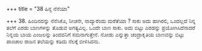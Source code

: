 +++
title = "38 ಹಿನ್ದ ನೆನೆಯಾ"

+++
38. ಹಿಂದಿನದನ್ನು ನೆನೆಸಿಕೊ, ನೀಚನೇ, ನಾವ್ಯಾರೆಂದು ಮರೆತೆಯಾ ? ಸಾಕು ಅದು ಹಾಗಿರಲಿ, ಒಂದಲ್ಲದೆ ನಿನ್ನ ತಲೆಗೆ ಎರಡು ಬಾಣಗಳನ್ನು ತೊಡುವ ಅಗತ್ಯವಿಲ್ಲ. ಒಂದೇ ಬಾಣ ಸಾಕು. ಅದು ಬಿಟ್ಟು ಎರಡನ್ನು ಪ್ರಯೋಗಿಸಿದೆನಾದರೆ ನಿನ್ನಯ ಬಾಯ ಎಂಜಲನ್ನು ತಿಂದವನಿಗೆ ಸಮನಾಗುತ್ತೇನೆ. ನೋಡು ಎನ್ನುತ್ತಾ ಚಂದ್ರಾಕೃತಿಯ ಬಾಣವನ್ನು ಬಿಟ್ಟು ಪಾಂಚಾಲ ರಾಜನ ತಲೆಯನ್ನು ಕಡಿದು ನೆಲಕ್ಕೆ ಬೀಳಿಸಿದನು.